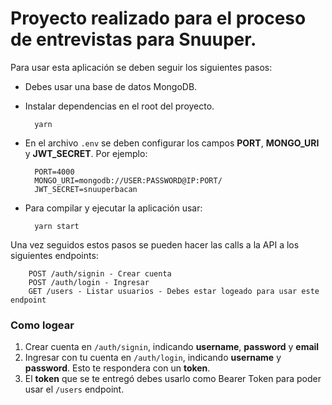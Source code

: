# Proyecto realizado para el proceso de entrevistas para Snuuper.

Para usar esta aplicación se deben seguir los siguientes pasos:

-   Debes usar una base de datos MongoDB.

-   Instalar dependencias en el root del proyecto.

          yarn

-   En el archivo `.env` se deben configurar los campos **PORT**, **MONGO_URI** y **JWT_SECRET**. Por ejemplo:

          PORT=4000
          MONGO_URI=mongodb://USER:PASSWORD@IP:PORT/
          JWT_SECRET=snuuperbacan

-   Para compilar y ejecutar la aplicación usar:

          yarn start

Una vez seguidos estos pasos se pueden hacer las calls a la API a los siguientes endpoints:

        POST /auth/signin - Crear cuenta
        POST /auth/login - Ingresar
        GET /users - Listar usuarios - Debes estar logeado para usar este endpoint

### Como logear

1. Crear cuenta en `/auth/signin`, indicando **username**, **password** y **email**
2. Ingresar con tu cuenta en `/auth/login`, indicando **username** y **password**. Esto te respondera con un **token**.
3. El **token** que se te entregó debes usarlo como Bearer Token para poder usar el `/users` endpoint.
